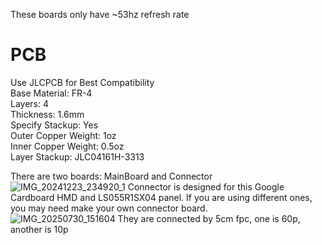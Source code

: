 These boards only have ~53hz refresh rate

# PCB
Use JLCPCB for Best Compatibility  
Base Material: FR-4  
Layers: 4  
Thickness: 1.6mm  
Specify Stackup: Yes  
Outer Copper Weight: 1oz  
Inner Copper Weight: 0.5oz  
Layer Stackup: JLC04161H-3313

There are two boards: MainBoard and Connector  
![IMG_20241223_234920_1](https://github.com/user-attachments/assets/fba6a640-cac7-4c34-a2fd-6e60d7717785) 
Connector is designed for this Google Cardboard HMD and LS055R1SX04 panel. If you are using different ones, you may need make your own connector board.  
![IMG_20250730_151604](https://github.com/user-attachments/assets/ed0f124d-6f58-499a-90ab-d42da6b9ee09)
They are connected by 5cm fpc, one is 60p, another is 10p
